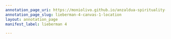 ```yaml
---
annotation_page_uri: https://moniolivo.github.io/anzaldua-spirituality-recordings/annotations/lieberman-4-canvas-1-location.json
annotation_page_slug: lieberman-4-canvas-1-location
layout: annotation_page
manifest_label: lieberman 4

---
```

